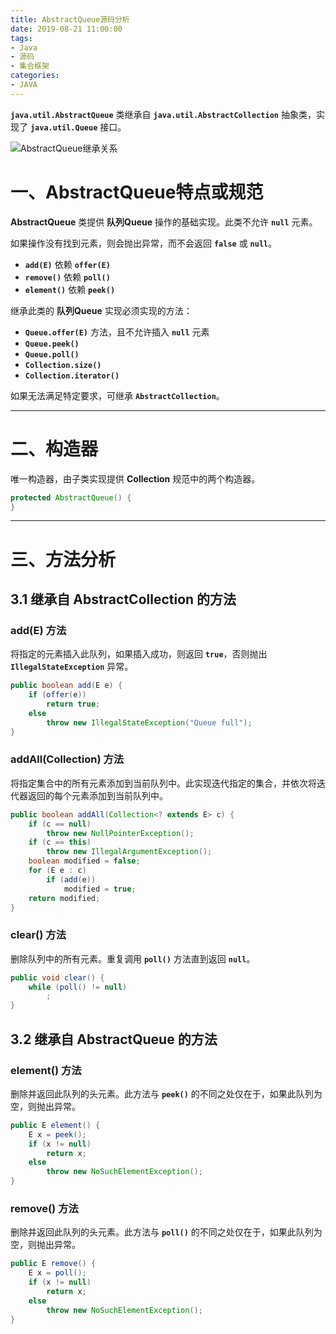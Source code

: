 ```yaml
---
title: AbstractQueue源码分析
date: 2019-08-21 11:00:00
tags:
- Java
- 源码
- 集合框架
categories:
- JAVA
---
```


**`java.util.AbstractQueue`** 类继承自 **`java.util.AbstractCollection`** 抽象类，实现了 **`java.util.Queue`** 接口。

![AbstractQueue继承关系](/images/javase/AbstractQueue-source-analysis/AbstractQueue1.png "AbstractQueue继承关系")

# 一、AbstractQueue特点或规范

**AbstractQueue** 类提供 **队列Queue** 操作的基础实现。此类不允许 **`null`** 元素。

如果操作没有找到元素，则会抛出异常，而不会返回 **`false`** 或 **`null`**。
- **`add(E)`** 依赖 **`offer(E)`**
- **`remove()`** 依赖 **`poll()`**
- **`element()`** 依赖 **`peek()`**

继承此类的 **队列Queue** 实现必须实现的方法：
- **`Queue.offer(E)`** 方法，且不允许插入 **`null`** 元素
- **`Queue.peek()`**
- **`Queue.poll()`**
- **`Collection.size()`**
- **`Collection.iterator()`**

如果无法满足特定要求，可继承 **`AbstractCollection`**。

---

# 二、构造器

唯一构造器，由子类实现提供 **Collection** 规范中的两个构造器。
```java
protected AbstractQueue() {
}
```

---

# 三、方法分析

## 3.1 继承自 AbstractCollection 的方法

### add(E) 方法
将指定的元素插入此队列，如果插入成功，则返回 **`true`**，否则抛出 **`IllegalStateException`** 异常。
```java
public boolean add(E e) {
    if (offer(e))
        return true;
    else
        throw new IllegalStateException("Queue full");
}
```

### addAll(Collection) 方法

将指定集合中的所有元素添加到当前队列中。此实现迭代指定的集合，并依次将迭代器返回的每个元素添加到当前队列中。
```java
public boolean addAll(Collection<? extends E> c) {
    if (c == null)
        throw new NullPointerException();
    if (c == this)
        throw new IllegalArgumentException();
    boolean modified = false;
    for (E e : c)
        if (add(e))
            modified = true;
    return modified;
}
```

### clear() 方法

删除队列中的所有元素。重复调用 **`poll()`** 方法直到返回 **`null`**。
```java
public void clear() {
    while (poll() != null)
        ;
}
```

## 3.2 继承自 AbstractQueue 的方法

### element() 方法

删除并返回此队列的头元素。此方法与 **`peek()`** 的不同之处仅在于，如果此队列为空，则抛出异常。
```java
public E element() {
    E x = peek();
    if (x != null)
        return x;
    else
        throw new NoSuchElementException();
}
```

### remove() 方法

删除并返回此队列的头元素。此方法与 **`poll()`** 的不同之处仅在于，如果此队列为空，则抛出异常。
```java
public E remove() {
    E x = poll();
    if (x != null)
        return x;
    else
        throw new NoSuchElementException();
}
```
